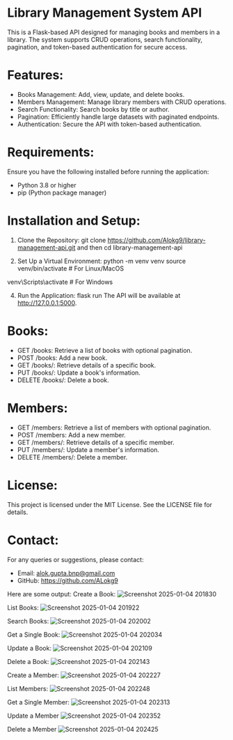 # Library Management System API

 This is a Flask-based API designed for managing books and members in a library.
 The system supports CRUD operations, search functionality, pagination, and token-based authentication for secure access.

# Features:
 - Books Management: Add, view, update, and delete books.
 - Members Management: Manage library members with CRUD operations.
 - Search Functionality: Search books by title or author.
 - Pagination: Efficiently handle large datasets with paginated endpoints.
 - Authentication: Secure the API with token-based authentication.

# Requirements:
 Ensure you have the following installed before running the application:
 - Python 3.8 or higher
 - pip (Python package manager)

# Installation and Setup:

1. Clone the Repository:
git clone https://github.com/Alokg9/library-management-api.git and then
cd library-management-api

2. Set Up a Virtual Environment:
python -m venv venv
source venv/bin/activate  # For Linux/MacOS

venv\Scripts\activate     # For Windows

4. Run the Application:
flask run
The API will be available at http://127.0.0.1:5000.

# Books:
 - GET /books: Retrieve a list of books with optional pagination.
 - POST /books: Add a new book.
 - GET /books/<id>: Retrieve details of a specific book.
 - PUT /books/<id>: Update a book's information.
 - DELETE /books/<id>: Delete a book.

# Members:
 - GET /members: Retrieve a list of members with optional pagination.
 - POST /members: Add a new member.
 - GET /members/<id>: Retrieve details of a specific member.
 - PUT /members/<id>: Update a member's information.
 - DELETE /members/<id>: Delete a member.

# License:
 This project is licensed under the MIT License. See the LICENSE file for details.

# Contact:
 For any queries or suggestions, please contact:
 - Email: alok.gupta.bnp@gmail.com
 - GitHub: https://github.com/ALokg9

Here are some output:
Create a Book:
![Screenshot 2025-01-04 201830](https://github.com/user-attachments/assets/c59d046c-4c23-4c9c-b681-95a8c5a4b963)

List Books:
![Screenshot 2025-01-04 201922](https://github.com/user-attachments/assets/2ed1a89d-c3a3-4264-9704-877267b7a9e4)

Search Books:
![Screenshot 2025-01-04 202002](https://github.com/user-attachments/assets/a273b1a1-c262-44b3-ade1-f9eabf886970)

Get a Single Book:
![Screenshot 2025-01-04 202034](https://github.com/user-attachments/assets/48f5e6c7-79f4-4bad-964f-afe88b690532)

Update a Book:
![Screenshot 2025-01-04 202109](https://github.com/user-attachments/assets/2a797a57-d6b2-434c-85da-b68b2a01b95e)

Delete a Book:
![Screenshot 2025-01-04 202143](https://github.com/user-attachments/assets/5aa40a8a-c1d1-4321-84bd-8ad0dc4f89f0)

Create a Member:
![Screenshot 2025-01-04 202227](https://github.com/user-attachments/assets/b2d08b5e-eb76-4511-a658-5b8706dedd94)

List Members:
![Screenshot 2025-01-04 202248](https://github.com/user-attachments/assets/62d0b03b-930c-4b19-b82c-9f31b1afaeb5)

Get a Single Member:
![Screenshot 2025-01-04 202313](https://github.com/user-attachments/assets/6423fdfb-79b6-4335-91d6-5b04dd8f5078)

Update a Member
![Screenshot 2025-01-04 202352](https://github.com/user-attachments/assets/92811d35-48d1-4620-aa4c-c570e3c60547)

Delete a Member
![Screenshot 2025-01-04 202425](https://github.com/user-attachments/assets/2f2ccbd2-54c9-4830-917b-74cf198ee99f)
